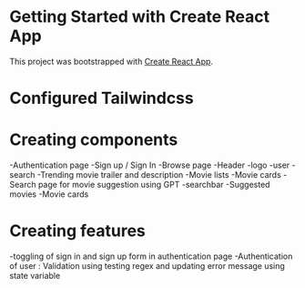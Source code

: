 # Getting Started with Create React App

This project was bootstrapped with [Create React App](https://github.com/facebook/create-react-app).

# Configured Tailwindcss

# Creating components
  -Authentication page
     -Sign up / Sign In
  -Browse page
      -Header
         -logo
         -user
         -search
      -Trending movie trailer and description
      -Movie lists
        -Movie cards
  -Search page for movie suggestion using GPT
     -searchbar
     -Suggested movies
       -Movie cards

# Creating features
  -toggling of sign in and sign up form in authentication page
  -Authentication of user : Validation using testing regex and updating error message using state variable

